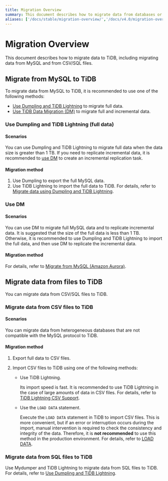 ```yaml
---
title: Migration Overview
summary: This document describes how to migrate data from databases or data formats (CSV/SQL).
aliases: ['/docs/stable/migration-overview/','/docs/v4.0/migration-overview/','/docs/op-guide/migration-overview/']
---
```


# Migration Overview

This document describes how to migrate data to TiDB, including migrating data from MySQL and from CSV/SQL files.

## Migrate from MySQL to TiDB

To migrate data from MySQL to TiDB, it is recommended to use one of the following methods:

- [Use Dumpling and TiDB Lightning](#use-dumpling-and-tidb-lightning-full-data) to migrate full data.
- [Use TiDB Data Migration (DM)](#use-dm) to migrate full and incremental data.

### Use Dumpling and TiDB Lightning (full data)

#### Scenarios

You can use Dumpling and TiDB Lightning to migrate full data when the data size is greater than 1 TB. If you need to replicate incremental data, it is recommended to [use DM](#use-dm) to create an incremental replication task.

#### Migration method

1. Use Dumpling to export the full MySQL data.
2. Use TiDB Lightning to import the full data to TiDB. For details, refer to [Migrate data using Dumpling and TiDB Lightning](/migrate-from-mysql-dumpling-files.md).

### Use DM

#### Scenarios

You can use DM to migrate full MySQL data and to replicate incremental data. It is suggested that the size of the full data is less than 1 TB. Otherwise, it is recommended to use Dumpling and TiDB Lightning to import the full data, and then use DM to replicate the incremental data.

#### Migration method

For details, refer to [Migrate from MySQL (Amazon Aurora)](https://docs.pingcap.com/tidb-data-migration/v2.0/migrate-from-mysql-aurora).

## Migrate data from files to TiDB

You can migrate data from CSV/SQL files to TiDB.

### Migrate data from CSV files to TiDB

#### Scenarios

You can migrate data from heterogeneous databases that are not compatible with the MySQL protocol to TiDB.

#### Migration method

1. Export full data to CSV files.
2. Import CSV files to TiDB using one of the following methods:

    - Use TiDB Lightning.

        Its import speed is fast. It is recommended to use TiDB Lightning in the case of large amounts of data in CSV files. For details, refer to [TiDB Lightning CSV Support](/tidb-lightning/migrate-from-csv-using-tidb-lightning.md).

    - Use the `LOAD DATA` statement.

        Execute the `LOAD DATA` statement in TiDB to import CSV files. This is more convenient, but if an error or interruption occurs during the import, manual intervention is required to check the consistency and integrity of the data. Therefore, it is **not recommended** to use this method in the production environment. For details, refer to [LOAD DATA](/sql-statements/sql-statement-load-data.md).

### Migrate data from SQL files to TiDB

Use Mydumper and TiDB Lightning to migrate data from SQL files to TiDB. For details, refer to [Use Dumpling and TiDB Lightning](#use-dumpling-and-tidb-lightning-full-data).
